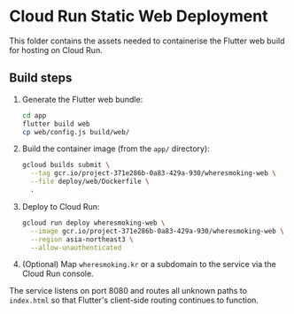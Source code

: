 # Cloud Run Static Web Deployment

This folder contains the assets needed to containerise the Flutter web build
for hosting on Cloud Run.

## Build steps

1. Generate the Flutter web bundle:
   ```bash
   cd app
   flutter build web
   cp web/config.js build/web/
   ```

2. Build the container image (from the `app/` directory):
   ```bash
   gcloud builds submit \
     --tag gcr.io/project-371e286b-0a83-429a-930/wheresmoking-web \
     --file deploy/web/Dockerfile \
     .
   ```

3. Deploy to Cloud Run:
   ```bash
   gcloud run deploy wheresmoking-web \
     --image gcr.io/project-371e286b-0a83-429a-930/wheresmoking-web \
     --region asia-northeast3 \
     --allow-unauthenticated
   ```

4. (Optional) Map `wheresmoking.kr` or a subdomain to the service via the
   Cloud Run console.

The service listens on port 8080 and routes all unknown paths to `index.html`
so that Flutter's client-side routing continues to function.

